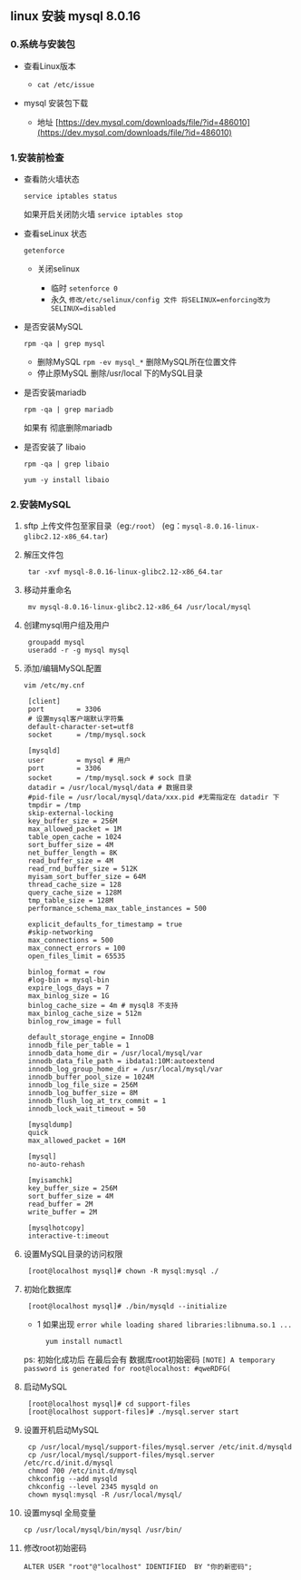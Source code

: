 ## linux 安装 mysql 8.0.16

### 0.系统与安装包
	
- 查看Linux版本

	- `cat /etc/issue`

- mysql 安装包下载

	- 地址 [https://dev.mysql.com/downloads/file/?id=486010](https://dev.mysql.com/downloads/file/?id=486010)

### 1.安装前检查

- 查看防火墙状态

	`service iptables status`
	
	如果开启关闭防火墙 `service iptables stop`
	
- 查看seLinux 状态

	`getenforce`
	
	- 关闭selinux 

		- 临时 `setenforce 0 `
		- 永久 `修改/etc/selinux/config 文件 将SELINUX=enforcing改为SELINUX=disabled `

- 是否安装MySQL

	`rpm -qa | grep mysql`
	
	- 删除MySQL `rpm -ev mysql_*`  删除MySQL所在位置文件
	- 停止原MySQL 删除/usr/local 下的MySQL目录

- 是否安装mariadb

	`rpm -qa | grep mariadb` 
	
	如果有 彻底删除mariadb
	
- 是否安装了 libaio 

	`rpm -qa | grep libaio`
	
	`yum -y install libaio`
	
### 2.安装MySQL

1. sftp 上传文件包至家目录（eg:`/root`） (eg：`mysql-8.0.16-linux-glibc2.12-x86_64.tar`)

2. 解压文件包

		tar -xvf mysql-8.0.16-linux-glibc2.12-x86_64.tar
		
3. 移动并重命名

		mv mysql-8.0.16-linux-glibc2.12-x86_64 /usr/local/mysql
		
4. 创建mysql用户组及用户

		groupadd mysql
		useradd -r -g mysql mysql
	
5. 添加/编辑MySQL配置

	`vim /etc/my.cnf`
		
		[client]
		port        = 3306
		# 设置mysql客户端默认字符集 
		default-character-set=utf8  
		socket      = /tmp/mysql.sock
		
		[mysqld]
		user        = mysql # 用户
		port        = 3306
		socket      = /tmp/mysql.sock # sock 目录 
		datadir = /usr/local/mysql/data # 数据目录
		#pid-file = /usr/local/mysql/data/xxx.pid #无需指定在 datadir 下
		tmpdir = /tmp
		skip-external-locking
		key_buffer_size = 256M
		max_allowed_packet = 1M
		table_open_cache = 1024
		sort_buffer_size = 4M
		net_buffer_length = 8K
		read_buffer_size = 4M
		read_rnd_buffer_size = 512K
		myisam_sort_buffer_size = 64M
		thread_cache_size = 128
		query_cache_size = 128M
		tmp_table_size = 128M
		performance_schema_max_table_instances = 500
		
		explicit_defaults_for_timestamp = true
		#skip-networking
		max_connections = 500
		max_connect_errors = 100
		open_files_limit = 65535
		
		binlog_format = row
		#log-bin = mysql-bin
		expire_logs_days = 7
		max_binlog_size = 1G
		binlog_cache_size = 4m # mysql8 不支持
		max_binlog_cache_size = 512m
		binlog_row_image = full
		
		default_storage_engine = InnoDB
		innodb_file_per_table = 1
		innodb_data_home_dir = /usr/local/mysql/var
		innodb_data_file_path = ibdata1:10M:autoextend
		innodb_log_group_home_dir = /usr/local/mysql/var
		innodb_buffer_pool_size = 1024M
		innodb_log_file_size = 256M
		innodb_log_buffer_size = 8M
		innodb_flush_log_at_trx_commit = 1
		innodb_lock_wait_timeout = 50
		
		[mysqldump]
		quick
		max_allowed_packet = 16M
		
		[mysql]
		no-auto-rehash
		
		[myisamchk]
		key_buffer_size = 256M
		sort_buffer_size = 4M
		read_buffer = 2M
		write_buffer = 2M
		
		[mysqlhotcopy]
		interactive-t:imeout

6. 设置MySQL目录的访问权限

		[root@localhost mysql]# chown -R mysql:mysql ./
		
7. 初始化数据库

		[root@localhost mysql]# ./bin/mysqld --initialize


	- 1 如果出现 `error while loading shared libraries:libnuma.so.1 ...` 
	
			yum install numactl
	
	ps: 初始化成功后 在最后会有 数据库root初始密码 
    `[NOTE] A temporary password is generated for root@localhost: #qweRDFG(`
    
8. 启动MySQL

		[root@localhost mysql]# cd support-files
		[root@localhost support-files]# ./mysql.server start
		
9. 设置开机启动MySQL

		cp /usr/local/mysql/support-files/mysql.server /etc/init.d/mysqld
		cp /usr/local/mysql/support-files/mysql.server /etc/rc.d/init.d/mysql
		chmod 700 /etc/init.d/mysql
		chkconfig --add mysqld
		chkconfig --level 2345 mysqld on
		chown mysql:mysql -R /usr/local/mysql/
	
10. 设置mysql 全局变量

		cp /usr/local/mysql/bin/mysql /usr/bin/

11. 修改root初始密码

		ALTER USER "root"@"localhost" IDENTIFIED  BY "你的新密码";


	

		 





